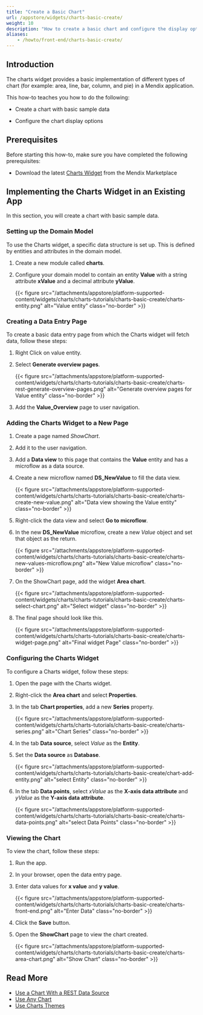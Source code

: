```yaml
---
title: "Create a Basic Chart"
url: /appstore/widgets/charts-basic-create/
weight: 10
description: "How to create a basic chart and configure the display options"
aliases:
    - /howto/front-end/charts-basic-create/
---
```


## Introduction

The charts widget provides a basic implementation of different types of chart (for example: area, line, bar, column, and pie) in a Mendix application.

This how-to teaches you how to do the following:

* Create a chart with basic sample data

* Configure the chart display options

## Prerequisites

Before starting this how-to, make sure you have completed the following prerequisites:

* Download the latest [Charts Widget](/appstore/widgets/charts/) from the Mendix Marketplace

## Implementing the Charts Widget in an Existing App

In this section, you will create a chart with basic sample data.

### Setting up the Domain Model

To use the Charts widget, a specific data structure is set up. This is defined by entities and attributes in the domain model.

1. Create a new module called **charts**.
2. Configure your domain model to contain an entity **Value** with a string attribute **xValue** and a decimal attribute **yValue**.

    {{< figure src="/attachments/appstore/platform-supported-content/widgets/charts/charts-tutorials/charts-basic-create/charts-entity.png" alt="Value entity" class="no-border" >}}

### Creating a Data Entry Page

To create a basic data entry page from which the Charts widget will fetch data, follow these steps:

1. Right Click on value entity.
2. Select **Generate overview pages**.

    {{< figure src="/attachments/appstore/platform-supported-content/widgets/charts/charts-tutorials/charts-basic-create/charts-rest-generate-overview-pages.png" alt="Generate overview pages for Value entity" class="no-border" >}}

3. Add the **Value_Overview** page to user navigation.

### Adding the Charts Widget to a New Page

1. Create a page named *ShowChart*.
2. Add it to the user navigation.
3. Add a **Data view** to this page that contains the **Value** entity and has a microflow as a data source.
4. Create a new microflow named **DS_NewValue** to fill the data view.

    {{< figure src="/attachments/appstore/platform-supported-content/widgets/charts/charts-tutorials/charts-basic-create/charts-create-new-value.png" alt="Data view showing the Value entity" class="no-border" >}}

5. Right-click the data view and select **Go to microflow**.
6. In the new **DS_NewValue** microflow, create a new *Value* object and set that object as the return.

    {{< figure src="/attachments/appstore/platform-supported-content/widgets/charts/charts-tutorials/charts-basic-create/charts-new-values-microflow.png" alt="New Value microflow" class="no-border" >}}

7. On the ShowChart page, add the widget **Area chart**.

    {{< figure src="/attachments/appstore/platform-supported-content/widgets/charts/charts-tutorials/charts-basic-create/charts-select-chart.png" alt="Select widget" class="no-border" >}}

8. The final page should look like this.

    {{< figure src="/attachments/appstore/platform-supported-content/widgets/charts/charts-tutorials/charts-basic-create/charts-widget-page.png" alt="Final widget Page" class="no-border" >}}

### Configuring the Charts Widget

To configure a Charts widget, follow these steps:

1. Open the page with the Charts widget.
2. Right-click the **Area chart** and select **Properties**.
3. In the tab **Chart properties**, add a new **Series** property.

    {{< figure src="/attachments/appstore/platform-supported-content/widgets/charts/charts-tutorials/charts-basic-create/charts-series.png" alt="Chart Series" class="no-border" >}}

4. In the tab **Data source**, select *Value* as the **Entity**.
5. Set the **Data source** as **Database**.

    {{< figure src="/attachments/appstore/platform-supported-content/widgets/charts/charts-tutorials/charts-basic-create/chart-add-entity.png" alt="select Entity" class="no-border" >}}

6. In the tab **Data points**, select *xValue* as the **X-axis data attribute** and *yValue* as the **Y-axis data attribute**.

    {{< figure src="/attachments/appstore/platform-supported-content/widgets/charts/charts-tutorials/charts-basic-create/charts-data-points.png" alt="select Data Points" class="no-border" >}}

### Viewing the Chart

To view the chart, follow these steps:

1. Run the app.
2. In your browser, open the data entry page.
3. Enter data values for **x value** and **y value**.

    {{< figure src="/attachments/appstore/platform-supported-content/widgets/charts/charts-tutorials/charts-basic-create/charts-front-end.png" alt="Enter Data" class="no-border" >}}

4. Click the **Save** button.
5. Open the **ShowChart** page to view the chart created.

    {{< figure src="/attachments/appstore/platform-supported-content/widgets/charts/charts-tutorials/charts-basic-create/charts-area-chart.png" alt="Show Chart" class="no-border" >}}

## Read More

* [Use a Chart With a REST Data Source](/howto/front-end/charts-basic-rest/)
* [Use Any Chart](/appstore/widgets/charts-any-usage/)
* [Use Charts Themes](/howto/front-end/charts-theme/)
